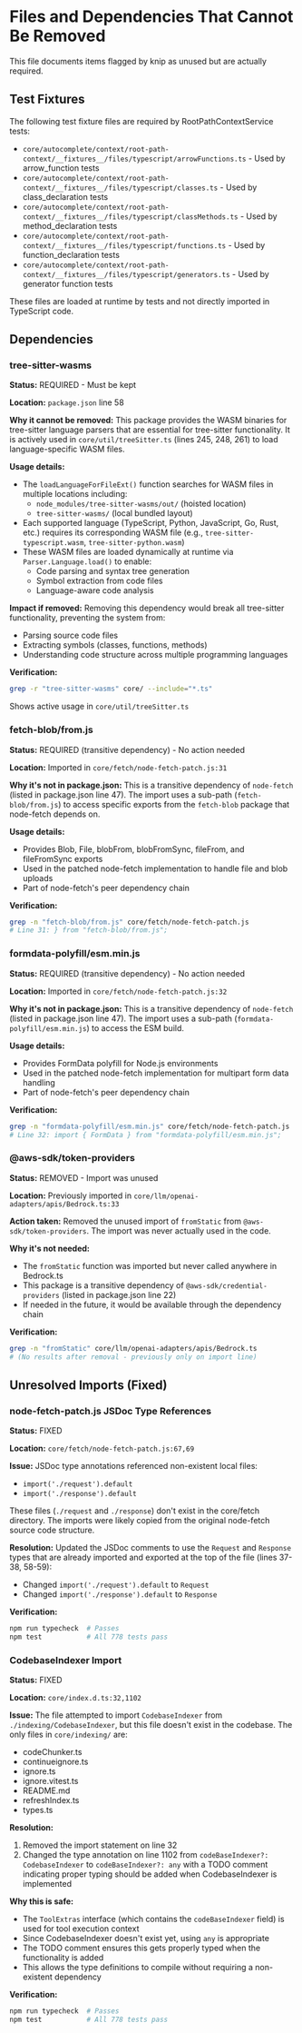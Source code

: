 # Files and Dependencies That Cannot Be Removed

This file documents items flagged by knip as unused but are actually required.

## Test Fixtures

The following test fixture files are required by RootPathContextService tests:

- `core/autocomplete/context/root-path-context/__fixtures__/files/typescript/arrowFunctions.ts` - Used by arrow_function tests
- `core/autocomplete/context/root-path-context/__fixtures__/files/typescript/classes.ts` - Used by class_declaration tests
- `core/autocomplete/context/root-path-context/__fixtures__/files/typescript/classMethods.ts` - Used by method_declaration tests
- `core/autocomplete/context/root-path-context/__fixtures__/files/typescript/functions.ts` - Used by function_declaration tests
- `core/autocomplete/context/root-path-context/__fixtures__/files/typescript/generators.ts` - Used by generator function tests

These files are loaded at runtime by tests and not directly imported in TypeScript code.

## Dependencies

### tree-sitter-wasms

**Status:** REQUIRED - Must be kept

**Location:** `package.json` line 58

**Why it cannot be removed:**
This package provides the WASM binaries for tree-sitter language parsers that are essential for tree-sitter functionality. It is actively used in `core/util/treeSitter.ts` (lines 245, 248, 261) to load language-specific WASM files.

**Usage details:**

- The `loadLanguageForFileExt()` function searches for WASM files in multiple locations including:
    - `node_modules/tree-sitter-wasms/out/` (hoisted location)
    - `tree-sitter-wasms/` (local bundled layout)
- Each supported language (TypeScript, Python, JavaScript, Go, Rust, etc.) requires its corresponding WASM file (e.g., `tree-sitter-typescript.wasm`, `tree-sitter-python.wasm`)
- These WASM files are loaded dynamically at runtime via `Parser.Language.load()` to enable:
    - Code parsing and syntax tree generation
    - Symbol extraction from code files
    - Language-aware code analysis

**Impact if removed:**
Removing this dependency would break all tree-sitter functionality, preventing the system from:

- Parsing source code files
- Extracting symbols (classes, functions, methods)
- Understanding code structure across multiple programming languages

**Verification:**

```bash
grep -r "tree-sitter-wasms" core/ --include="*.ts"
```

Shows active usage in `core/util/treeSitter.ts`

### fetch-blob/from.js

**Status:** REQUIRED (transitive dependency) - No action needed

**Location:** Imported in `core/fetch/node-fetch-patch.js:31`

**Why it's not in package.json:**
This is a transitive dependency of `node-fetch` (listed in package.json line 47). The import uses a sub-path (`fetch-blob/from.js`) to access specific exports from the `fetch-blob` package that node-fetch depends on.

**Usage details:**

- Provides Blob, File, blobFrom, blobFromSync, fileFrom, and fileFromSync exports
- Used in the patched node-fetch implementation to handle file and blob uploads
- Part of node-fetch's peer dependency chain

**Verification:**

```bash
grep -n "fetch-blob/from.js" core/fetch/node-fetch-patch.js
# Line 31: } from "fetch-blob/from.js";
```

### formdata-polyfill/esm.min.js

**Status:** REQUIRED (transitive dependency) - No action needed

**Location:** Imported in `core/fetch/node-fetch-patch.js:32`

**Why it's not in package.json:**
This is a transitive dependency of `node-fetch` (listed in package.json line 47). The import uses a sub-path (`formdata-polyfill/esm.min.js`) to access the ESM build.

**Usage details:**

- Provides FormData polyfill for Node.js environments
- Used in the patched node-fetch implementation for multipart form data handling
- Part of node-fetch's peer dependency chain

**Verification:**

```bash
grep -n "formdata-polyfill/esm.min.js" core/fetch/node-fetch-patch.js
# Line 32: import { FormData } from "formdata-polyfill/esm.min.js";
```

### @aws-sdk/token-providers

**Status:** REMOVED - Import was unused

**Location:** Previously imported in `core/llm/openai-adapters/apis/Bedrock.ts:33`

**Action taken:**
Removed the unused import of `fromStatic` from `@aws-sdk/token-providers`. The import was never actually used in the code.

**Why it's not needed:**

- The `fromStatic` function was imported but never called anywhere in Bedrock.ts
- This package is a transitive dependency of `@aws-sdk/credential-providers` (listed in package.json line 22)
- If needed in the future, it would be available through the dependency chain

**Verification:**

```bash
grep -n "fromStatic" core/llm/openai-adapters/apis/Bedrock.ts
# (No results after removal - previously only on import line)
```

## Unresolved Imports (Fixed)

### node-fetch-patch.js JSDoc Type References

**Status:** FIXED

**Location:** `core/fetch/node-fetch-patch.js:67,69`

**Issue:**
JSDoc type annotations referenced non-existent local files:

- `import('./request').default`
- `import('./response').default`

These files (`./request` and `./response`) don't exist in the core/fetch directory. The imports were likely copied from the original node-fetch source code structure.

**Resolution:**
Updated the JSDoc comments to use the `Request` and `Response` types that are already imported and exported at the top of the file (lines 37-38, 58-59):

- Changed `import('./request').default` to `Request`
- Changed `import('./response').default` to `Response`

**Verification:**

```bash
npm run typecheck  # Passes
npm test           # All 778 tests pass
```

### CodebaseIndexer Import

**Status:** FIXED

**Location:** `core/index.d.ts:32,1102`

**Issue:**
The file attempted to import `CodebaseIndexer` from `./indexing/CodebaseIndexer`, but this file doesn't exist in the codebase. The only files in `core/indexing/` are:

- codeChunker.ts
- continueignore.ts
- ignore.ts
- ignore.vitest.ts
- README.md
- refreshIndex.ts
- types.ts

**Resolution:**

1. Removed the import statement on line 32
2. Changed the type annotation on line 1102 from `codeBaseIndexer?: CodebaseIndexer` to `codeBaseIndexer?: any` with a TODO comment indicating proper typing should be added when CodebaseIndexer is implemented

**Why this is safe:**

- The `ToolExtras` interface (which contains the `codeBaseIndexer` field) is used for tool execution context
- Since CodebaseIndexer doesn't exist yet, using `any` is appropriate
- The TODO comment ensures this gets properly typed when the functionality is added
- This allows the type definitions to compile without requiring a non-existent dependency

**Verification:**

```bash
npm run typecheck  # Passes
npm test           # All 778 tests pass
```
